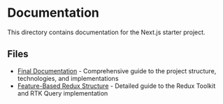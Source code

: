 # Documentation

This directory contains documentation for the Next.js starter project.

## Files

- [Final Documentation](./final-documentation.md) - Comprehensive guide to the project structure, technologies, and implementations
- [Feature-Based Redux Structure](./feature-based-redux-structure.md) - Detailed guide to the Redux Toolkit and RTK Query implementation